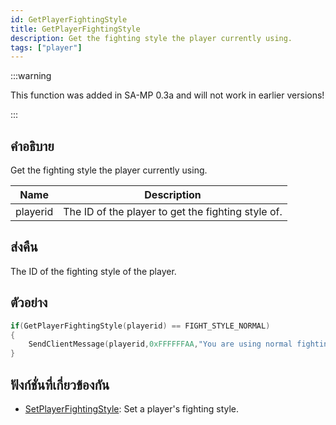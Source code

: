 ```yaml
---
id: GetPlayerFightingStyle
title: GetPlayerFightingStyle
description: Get the fighting style the player currently using.
tags: ["player"]
---
```


:::warning

This function was added in SA-MP 0.3a and will not work in earlier versions!

:::

## คำอธิบาย

Get the fighting style the player currently using.

| Name     | Description                                        |
| -------- | -------------------------------------------------- |
| playerid | The ID of the player to get the fighting style of. |

## ส่งคืน

The ID of the fighting style of the player.

## ตัวอย่าง

```c
if(GetPlayerFightingStyle(playerid) == FIGHT_STYLE_NORMAL)
{
    SendClientMessage(playerid,0xFFFFFFAA,"You are using normal fighting style!");
}
```

## ฟังก์ชั่นที่เกี่ยวข้องกัน

- [SetPlayerFightingStyle](../functions/SetPlayerFightingStyle): Set a player's fighting style.
